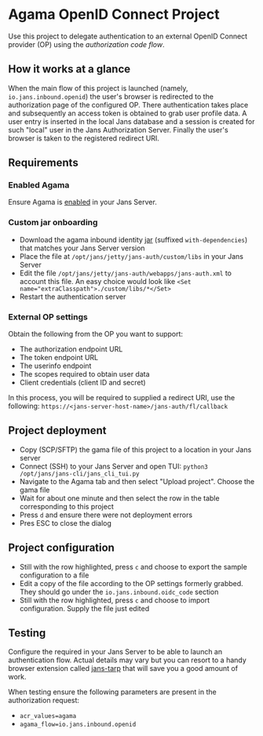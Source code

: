 # Agama OpenID Connect Project

Use this project to delegate authentication to an external OpenID Connect provider (OP) using the *authorization code flow*.

## How it works at a glance

When the main flow of this project is launched (namely, `io.jans.inbound.openid`) the user's browser is redirected to the authorization page of the configured OP. There authentication takes place and subsequently an access token is obtained to grab user profile data. A user entry is inserted in the local Jans database and a session is created for such "local" user in the Jans Authorization Server. Finally the user's browser is taken to the registered redirect URI.

## Requirements

### Enabled Agama

Ensure Agama is [enabled](https://docs.jans.io/head/admin/developer/agama/engine-bridge-config/#availability) in your Jans Server.

### Custom jar onboarding

- Download the agama inbound identity [jar](https://maven.jans.io/maven/io/jans/agama-inbound/) (suffixed `with-dependencies`) that matches your Jans Server version
- Place the file at `/opt/jans/jetty/jans-auth/custom/libs` in your Jans Server
- Edit the file `/opt/jans/jetty/jans-auth/webapps/jans-auth.xml` to account this file. An easy choice would look like `<Set name="extraClasspath">./custom/libs/*</Set>`
- Restart the authentication server

### External OP settings

Obtain the following from the OP you want to support:

- The authorization endpoint URL
- The token endpoint URL
- The userinfo endpoint 
- The scopes required to obtain user data
- Client credentials (client ID and secret)

In this process, you will be required to supplied a redirect URI, use the following: `https://<jans-server-host-name>/jans-auth/fl/callback`

## Project deployment

- Copy (SCP/SFTP) the gama file of this project to a location in your Jans server
- Connect (SSH) to your Jans Server and open TUI: `python3 /opt/jans/jans-cli/jans_cli_tui.py`
- Navigate to the Agama tab and then select "Upload project". Choose the gama file
- Wait for about one minute and then select the row in the table corresponding to this project
- Press `d` and ensure there were not deployment errors
- Pres ESC to close the dialog

## Project configuration

- Still with the row highlighted, press `c` and choose to export the sample configuration to a file
- Edit a copy of the file according to the OP settings formerly grabbed. They should go under the `io.jans.inbound.oidc_code` section
- Still with the row highlighted, press `c` and choose to import configuration. Supply the file just edited

## Testing

Configure the required in your Jans Server to be able to launch an authentication flow. Actual details may vary but you can resort to a handy browser extension called [jans-tarp](https://github.com/JanssenProject/jans/tree/main/demos/jans-tarp) that will save you a good amount of work.

When testing ensure the following parameters are present in the authorization request:

- `acr_values=agama`
- `agama_flow=io.jans.inbound.openid`
